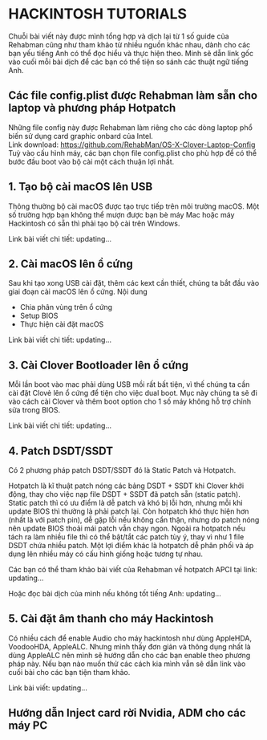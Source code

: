 # HACKINTOSH TUTORIALS
Chuỗi bài viết này được mình tổng hợp và dịch lại từ 1 số guide của Rehabman cũng như tham khảo từ nhiều nguồn khác nhau, dành cho các bạn yếu tiếng Anh có thể đọc hiểu và thực hiện theo. Minh sẽ dẫn link gốc vào cuối mỗi bài dịch để các bạn có thể tiện so sánh các thuật ngữ tiếng Anh.

## Các file config.plist được Rehabman làm sẵn cho laptop và phương pháp Hotpatch
Những file config này được Rehabman làm riêng cho các dòng laptop phổ biến sử dụng card graphic onbard của Intel.
<br>Link download: https://github.com/RehabMan/OS-X-Clover-Laptop-Config
<br>Tuỳ vào cấu hình máy, các bạn chọn file config.plist cho phù hợp để có thể bước đầu boot vào bộ cài một cách thuận lợi nhất.

## 1. Tạo bộ cài macOS lên USB
Thông thường bộ cài macOS được tạo trực tiếp trên môi trường macOS. Một số trường hợp bạn không thể mượn được bạn bè máy Mac hoặc máy Hackintosh có sẵn thì phải tạo bộ cài trên Windows.

Link bài viết chi tiết: updating...

## 2. Cài macOS lên ổ cứng
Sau khi tạo xong USB cài đặt, thêm các kext cần thiết, chúng ta bắt đầu vào giai đoạn cài macOS lên ổ cứng.
Nội dung
- Chia phân vùng trên ổ cứng
- Setup BIOS
- Thực hiện cài đặt macOS

Link bài viết chi tiết: updating...

## 3. Cài Clover Bootloader lên ổ cứng
Mỗi lần boot vào mac phải dùng USB mồi rất bất tiện, vì thế chúng ta cần cài đặt Clovẻ lên ổ cứng để tiện cho việc dual boot.
Mục này chúng ta sẽ đi vào cách cài Clover và thêm boot option cho 1 số máy không hỗ trợ chỉnh sửa trong BIOS.

Link bài viết chi tiết: updating...

## 4. Patch DSDT/SSDT
Có 2 phương pháp patch DSDT/SSDT đó là Static Patch và Hotpatch.

Hotpatch là kĩ thuật patch nóng các bảng DSDT + SSDT khi Clover khởi động, thay cho việc nạp file DSDT + SSDT đã patch sẵn (static patch). Static patch thì có ưu điểm là dễ patch và khó bị lỗi hơn, nhưng mỗi khi update BIOS thì thường là phải patch lại. Còn hotpatch khó thực hiện hơn (nhất là với patch pin), dễ gặp lỗi nếu không cẩn thận, nhưng do patch nóng nên update BIOS thoải mái patch vẫn chạy ngon. Ngoài ra hotpatch nếu tách ra làm nhiều file thì có thể bật/tắt các patch tùy ý, thay vì như 1 file DSDT chứa nhiều patch. Một lợi điểm khác là hotpatch dễ phân phối và áp dụng lên nhiều máy có cấu hình giống hoặc tương tự nhau.

Các bạn có thể tham khảo bài viết của Rehabman về hotpatch APCI tại link: updating...

Hoặc đọc bài dịch của mình nếu không tốt tiếng Anh: updating...

## 5. Cài đặt âm thanh cho máy Hackintosh
Có nhiều cách để enable Audio cho máy hackintosh như dùng AppleHDA, VoodooHDA, AppleALC. Nhưng mình thấy đơn giản và thông dụng nhất là dùng AppleALC nên mình sẽ hướng dẫn cho các bạn enable theo phương pháp này. Nếu bạn nào muốn thử các cách kia mình vẫn sẽ dẫn link vào cuối bài cho các bạn tiện tham khảo.

Link bài viết: updating...

## Hướng dẫn Inject card rời Nvidia, ADM cho các máy PC

